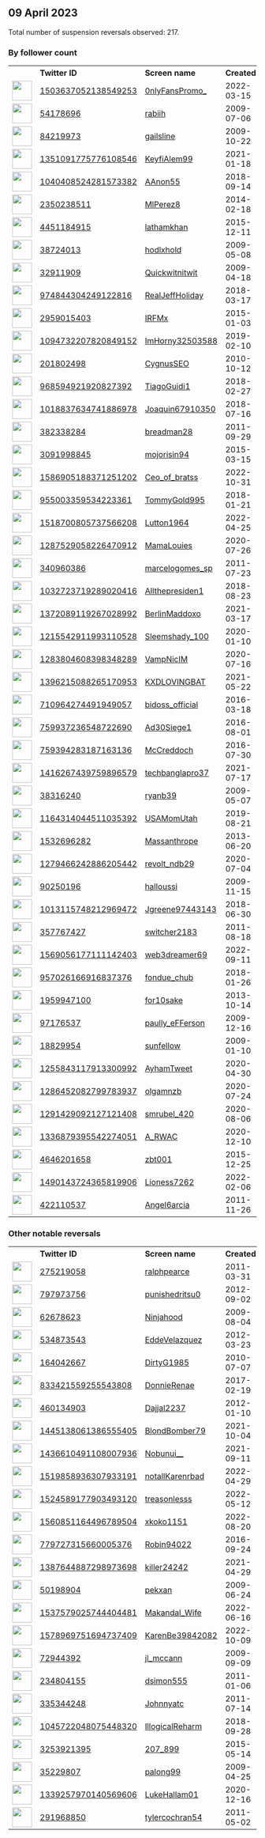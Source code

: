 
## 09 April 2023
Total number of suspension reversals observed: 217.

### By follower count
<table><tr><th></th><th align="left">Twitter ID</th><th align="left">Screen name</th>
<th align="left">Created</th><th align="left">Status</th><th align="left">Suspended</th><th align="left">Followers</th>
<tr><td><a href="https://pbs.twimg.com/profile_images/1645410822334844928/R5iUrDmB_normal.jpg"><img src="https://pbs.twimg.com/profile_images/1645410822334844928/R5iUrDmB_normal.jpg" width="40px" height="40px" align="center"/></a></td><td><a href="https://twitter.com/intent/user?user_id=1503637052138549253">1503637052138549253</a></td><td><a href="https://twitter.com/0nlyFansPromo_">0nlyFansPromo_</a></td><td>2022-03-15</td><td align="center"></td><td>2022-07-28</td><td>246662</td></tr>
<tr><td><a href="https://pbs.twimg.com/profile_images/1398181684625936387/qjTKlV3-_normal.jpg"><img src="https://pbs.twimg.com/profile_images/1398181684625936387/qjTKlV3-_normal.jpg" width="40px" height="40px" align="center"/></a></td><td><a href="https://twitter.com/intent/user?user_id=54178696">54178696</a></td><td><a href="https://twitter.com/rabiih">rabiih</a></td><td>2009-07-06</td><td align="center"></td><td>2022-09-07</td><td>26772</td></tr>
<tr><td><a href="https://pbs.twimg.com/profile_images/1026692920840212481/KDGkcS9m_normal.jpg"><img src="https://pbs.twimg.com/profile_images/1026692920840212481/KDGkcS9m_normal.jpg" width="40px" height="40px" align="center"/></a></td><td><a href="https://twitter.com/intent/user?user_id=84219973">84219973</a></td><td><a href="https://twitter.com/gailsline">gailsline</a></td><td>2009-10-22</td><td align="center"></td><td></td><td>25160</td></tr>
<tr><td><a href="https://pbs.twimg.com/profile_images/1645543680420216836/RtGinj6f_normal.jpg"><img src="https://pbs.twimg.com/profile_images/1645543680420216836/RtGinj6f_normal.jpg" width="40px" height="40px" align="center"/></a></td><td><a href="https://twitter.com/intent/user?user_id=1351091775776108546">1351091775776108546</a></td><td><a href="https://twitter.com/KeyfiAlem99">KeyfiAlem99</a></td><td>2021-01-18</td><td align="center"></td><td>2023-03-05</td><td>16486</td></tr>
<tr><td><a href="https://pbs.twimg.com/profile_images/1649672152482807809/yKVovJky_normal.jpg"><img src="https://pbs.twimg.com/profile_images/1649672152482807809/yKVovJky_normal.jpg" width="40px" height="40px" align="center"/></a></td><td><a href="https://twitter.com/intent/user?user_id=1040408524281573382">1040408524281573382</a></td><td><a href="https://twitter.com/AAnon55">AAnon55</a></td><td>2018-09-14</td><td align="center"></td><td></td><td>13283</td></tr>
<tr><td><a href="https://pbs.twimg.com/profile_images/1642092528517169154/H1kbGFSP_normal.jpg"><img src="https://pbs.twimg.com/profile_images/1642092528517169154/H1kbGFSP_normal.jpg" width="40px" height="40px" align="center"/></a></td><td><a href="https://twitter.com/intent/user?user_id=2350238511">2350238511</a></td><td><a href="https://twitter.com/MlPerez8">MlPerez8</a></td><td>2014-02-18</td><td align="center"></td><td>2022-04-29</td><td>11462</td></tr>
<tr><td><a href="https://pbs.twimg.com/profile_images/1653908635012022272/Xh59z0sE_normal.jpg"><img src="https://pbs.twimg.com/profile_images/1653908635012022272/Xh59z0sE_normal.jpg" width="40px" height="40px" align="center"/></a></td><td><a href="https://twitter.com/intent/user?user_id=4451184915">4451184915</a></td><td><a href="https://twitter.com/lathamkhan">lathamkhan</a></td><td>2015-12-11</td><td align="center">👋</td><td>2022-09-12</td><td>10606</td></tr>
<tr><td><a href="https://pbs.twimg.com/profile_images/1653361690828734465/g7NxwXJe_normal.jpg"><img src="https://pbs.twimg.com/profile_images/1653361690828734465/g7NxwXJe_normal.jpg" width="40px" height="40px" align="center"/></a></td><td><a href="https://twitter.com/intent/user?user_id=38724013">38724013</a></td><td><a href="https://twitter.com/hodlxhold">hodlxhold</a></td><td>2009-05-08</td><td align="center"></td><td>2023-03-23</td><td>9905</td></tr>
<tr><td><a href="https://pbs.twimg.com/profile_images/1316444378160865280/FUfkTHcM_normal.jpg"><img src="https://pbs.twimg.com/profile_images/1316444378160865280/FUfkTHcM_normal.jpg" width="40px" height="40px" align="center"/></a></td><td><a href="https://twitter.com/intent/user?user_id=32911909">32911909</a></td><td><a href="https://twitter.com/Quickwitnitwit">Quickwitnitwit</a></td><td>2009-04-18</td><td align="center"></td><td></td><td>8613</td></tr>
<tr><td><a href="https://pbs.twimg.com/profile_images/1199922975765483520/ndMSvrzp_normal.jpg"><img src="https://pbs.twimg.com/profile_images/1199922975765483520/ndMSvrzp_normal.jpg" width="40px" height="40px" align="center"/></a></td><td><a href="https://twitter.com/intent/user?user_id=974844304249122816">974844304249122816</a></td><td><a href="https://twitter.com/RealJeffHoliday">RealJeffHoliday</a></td><td>2018-03-17</td><td align="center"></td><td></td><td>6928</td></tr>
<tr><td><a href="https://pbs.twimg.com/profile_images/1484820166231801857/u4oAw246_normal.jpg"><img src="https://pbs.twimg.com/profile_images/1484820166231801857/u4oAw246_normal.jpg" width="40px" height="40px" align="center"/></a></td><td><a href="https://twitter.com/intent/user?user_id=2959015403">2959015403</a></td><td><a href="https://twitter.com/IRFMx">IRFMx</a></td><td>2015-01-03</td><td align="center"></td><td>2022-06-21</td><td>6752</td></tr>
<tr><td><a href="https://pbs.twimg.com/profile_images/1128030801160024064/1mZsKJLg_normal.jpg"><img src="https://pbs.twimg.com/profile_images/1128030801160024064/1mZsKJLg_normal.jpg" width="40px" height="40px" align="center"/></a></td><td><a href="https://twitter.com/intent/user?user_id=1094732207820849152">1094732207820849152</a></td><td><a href="https://twitter.com/ImHorny32503588">ImHorny32503588</a></td><td>2019-02-10</td><td align="center"></td><td></td><td>5438</td></tr>
<tr><td><a href="https://pbs.twimg.com/profile_images/2401109926/zrwmjvl8k18etp0pyogd_normal.jpeg"><img src="https://pbs.twimg.com/profile_images/2401109926/zrwmjvl8k18etp0pyogd_normal.jpeg" width="40px" height="40px" align="center"/></a></td><td><a href="https://twitter.com/intent/user?user_id=201802498">201802498</a></td><td><a href="https://twitter.com/CygnusSEO">CygnusSEO</a></td><td>2010-10-12</td><td align="center"></td><td>2023-03-04</td><td>5164</td></tr>
<tr><td><a href="https://pbs.twimg.com/profile_images/1644301310240473090/y6ZjgLuu_normal.jpg"><img src="https://pbs.twimg.com/profile_images/1644301310240473090/y6ZjgLuu_normal.jpg" width="40px" height="40px" align="center"/></a></td><td><a href="https://twitter.com/intent/user?user_id=968594921920827392">968594921920827392</a></td><td><a href="https://twitter.com/TiagoGuidi1">TiagoGuidi1</a></td><td>2018-02-27</td><td align="center"></td><td>2023-04-01</td><td>3864</td></tr>
<tr><td><a href="https://pbs.twimg.com/profile_images/1162344163683307524/9dEpaPqa_normal.jpg"><img src="https://pbs.twimg.com/profile_images/1162344163683307524/9dEpaPqa_normal.jpg" width="40px" height="40px" align="center"/></a></td><td><a href="https://twitter.com/intent/user?user_id=1018837634741886978">1018837634741886978</a></td><td><a href="https://twitter.com/Joaquin67910350">Joaquin67910350</a></td><td>2018-07-16</td><td align="center"></td><td>2022-07-26</td><td>3508</td></tr>
<tr><td><a href="https://pbs.twimg.com/profile_images/1651072925372391429/t06CRNfr_normal.jpg"><img src="https://pbs.twimg.com/profile_images/1651072925372391429/t06CRNfr_normal.jpg" width="40px" height="40px" align="center"/></a></td><td><a href="https://twitter.com/intent/user?user_id=382338284">382338284</a></td><td><a href="https://twitter.com/breadman28">breadman28</a></td><td>2011-09-29</td><td align="center"></td><td></td><td>3376</td></tr>
<tr><td><a href="https://pbs.twimg.com/profile_images/1371847098405163014/o-6izBRn_normal.jpg"><img src="https://pbs.twimg.com/profile_images/1371847098405163014/o-6izBRn_normal.jpg" width="40px" height="40px" align="center"/></a></td><td><a href="https://twitter.com/intent/user?user_id=3091998845">3091998845</a></td><td><a href="https://twitter.com/mojorisin94">mojorisin94</a></td><td>2015-03-15</td><td align="center"></td><td>2022-12-18</td><td>3314</td></tr>
<tr><td><a href="https://pbs.twimg.com/profile_images/1645215950470356996/bWXxytnP_normal.jpg"><img src="https://pbs.twimg.com/profile_images/1645215950470356996/bWXxytnP_normal.jpg" width="40px" height="40px" align="center"/></a></td><td><a href="https://twitter.com/intent/user?user_id=1586905188371251202">1586905188371251202</a></td><td><a href="https://twitter.com/Ceo_of_bratss">Ceo_of_bratss</a></td><td>2022-10-31</td><td align="center">🚫</td><td>2023-03-17</td><td>3131</td></tr>
<tr><td><a href="https://pbs.twimg.com/profile_images/1626568872068321283/wkwAMfVI_normal.jpg"><img src="https://pbs.twimg.com/profile_images/1626568872068321283/wkwAMfVI_normal.jpg" width="40px" height="40px" align="center"/></a></td><td><a href="https://twitter.com/intent/user?user_id=955003359534223361">955003359534223361</a></td><td><a href="https://twitter.com/TommyGold995">TommyGold995</a></td><td>2018-01-21</td><td align="center"></td><td>2023-03-25</td><td>3028</td></tr>
<tr><td><a href="https://pbs.twimg.com/profile_images/1592470878809477120/X1txckJ8_normal.jpg"><img src="https://pbs.twimg.com/profile_images/1592470878809477120/X1txckJ8_normal.jpg" width="40px" height="40px" align="center"/></a></td><td><a href="https://twitter.com/intent/user?user_id=1518700805737566208">1518700805737566208</a></td><td><a href="https://twitter.com/Lutton1964">Lutton1964</a></td><td>2022-04-25</td><td align="center"></td><td>2023-03-25</td><td>3028</td></tr>
<tr><td><a href="https://pbs.twimg.com/profile_images/1654169700350439424/k73zIaD4_normal.jpg"><img src="https://pbs.twimg.com/profile_images/1654169700350439424/k73zIaD4_normal.jpg" width="40px" height="40px" align="center"/></a></td><td><a href="https://twitter.com/intent/user?user_id=1287529058226470912">1287529058226470912</a></td><td><a href="https://twitter.com/MamaLouies">MamaLouies</a></td><td>2020-07-26</td><td align="center"></td><td></td><td>2996</td></tr>
<tr><td><a href="https://pbs.twimg.com/profile_images/1323710839283720193/UawwmTrN_normal.jpg"><img src="https://pbs.twimg.com/profile_images/1323710839283720193/UawwmTrN_normal.jpg" width="40px" height="40px" align="center"/></a></td><td><a href="https://twitter.com/intent/user?user_id=340960386">340960386</a></td><td><a href="https://twitter.com/marcelogomes_sp">marcelogomes_sp</a></td><td>2011-07-23</td><td align="center"></td><td>2022-10-22</td><td>2965</td></tr>
<tr><td><a href="https://pbs.twimg.com/profile_images/1032725157796884485/wjIcvgCQ_normal.jpg"><img src="https://pbs.twimg.com/profile_images/1032725157796884485/wjIcvgCQ_normal.jpg" width="40px" height="40px" align="center"/></a></td><td><a href="https://twitter.com/intent/user?user_id=1032723719289020416">1032723719289020416</a></td><td><a href="https://twitter.com/Allthepresiden1">Allthepresiden1</a></td><td>2018-08-23</td><td align="center"></td><td></td><td>2961</td></tr>
<tr><td><a href="https://pbs.twimg.com/profile_images/1613175887603572736/B5ClXXUy_normal.jpg"><img src="https://pbs.twimg.com/profile_images/1613175887603572736/B5ClXXUy_normal.jpg" width="40px" height="40px" align="center"/></a></td><td><a href="https://twitter.com/intent/user?user_id=1372089119267028992">1372089119267028992</a></td><td><a href="https://twitter.com/BerlinMaddoxo">BerlinMaddoxo</a></td><td>2021-03-17</td><td align="center"></td><td>2023-01-19</td><td>2851</td></tr>
<tr><td><a href="https://pbs.twimg.com/profile_images/1655259715457241090/H-5N6ALx_normal.jpg"><img src="https://pbs.twimg.com/profile_images/1655259715457241090/H-5N6ALx_normal.jpg" width="40px" height="40px" align="center"/></a></td><td><a href="https://twitter.com/intent/user?user_id=1215542911993110528">1215542911993110528</a></td><td><a href="https://twitter.com/Sleemshady_100">Sleemshady_100</a></td><td>2020-01-10</td><td align="center"></td><td>2023-03-21</td><td>2801</td></tr>
<tr><td><a href="https://pbs.twimg.com/profile_images/1580035552849567747/cHDA5JO3_normal.jpg"><img src="https://pbs.twimg.com/profile_images/1580035552849567747/cHDA5JO3_normal.jpg" width="40px" height="40px" align="center"/></a></td><td><a href="https://twitter.com/intent/user?user_id=1283804608398348289">1283804608398348289</a></td><td><a href="https://twitter.com/VampNicIM">VampNicIM</a></td><td>2020-07-16</td><td align="center"></td><td>2022-12-15</td><td>2773</td></tr>
<tr><td><a href="https://pbs.twimg.com/profile_images/1503680219827347469/95TJzZJB_normal.jpg"><img src="https://pbs.twimg.com/profile_images/1503680219827347469/95TJzZJB_normal.jpg" width="40px" height="40px" align="center"/></a></td><td><a href="https://twitter.com/intent/user?user_id=1396215088265170953">1396215088265170953</a></td><td><a href="https://twitter.com/KXDLOVINGBAT">KXDLOVINGBAT</a></td><td>2021-05-22</td><td align="center"></td><td>2023-03-24</td><td>2757</td></tr>
<tr><td><a href="https://pbs.twimg.com/profile_images/1477915436952047617/5eNqNwNS_normal.jpg"><img src="https://pbs.twimg.com/profile_images/1477915436952047617/5eNqNwNS_normal.jpg" width="40px" height="40px" align="center"/></a></td><td><a href="https://twitter.com/intent/user?user_id=710964274491949057">710964274491949057</a></td><td><a href="https://twitter.com/bidoss_official">bidoss_official</a></td><td>2016-03-18</td><td align="center">🚫</td><td>2022-08-16</td><td>2652</td></tr>
<tr><td><a href="https://pbs.twimg.com/profile_images/1655039173567434753/Noewpfnx_normal.jpg"><img src="https://pbs.twimg.com/profile_images/1655039173567434753/Noewpfnx_normal.jpg" width="40px" height="40px" align="center"/></a></td><td><a href="https://twitter.com/intent/user?user_id=759937236548722690">759937236548722690</a></td><td><a href="https://twitter.com/Ad30Siege1">Ad30Siege1</a></td><td>2016-08-01</td><td align="center"></td><td>2023-04-01</td><td>2558</td></tr>
<tr><td><a href="https://pbs.twimg.com/profile_images/1016741211892211712/7dX4LO4I_normal.jpg"><img src="https://pbs.twimg.com/profile_images/1016741211892211712/7dX4LO4I_normal.jpg" width="40px" height="40px" align="center"/></a></td><td><a href="https://twitter.com/intent/user?user_id=759394283187163136">759394283187163136</a></td><td><a href="https://twitter.com/McCreddoch">McCreddoch</a></td><td>2016-07-30</td><td align="center"></td><td></td><td>2465</td></tr>
<tr><td><a href="https://pbs.twimg.com/profile_images/1572320342093316100/hWgUzv-T_normal.jpg"><img src="https://pbs.twimg.com/profile_images/1572320342093316100/hWgUzv-T_normal.jpg" width="40px" height="40px" align="center"/></a></td><td><a href="https://twitter.com/intent/user?user_id=1416267439759896579">1416267439759896579</a></td><td><a href="https://twitter.com/techbanglapro37">techbanglapro37</a></td><td>2021-07-17</td><td align="center"></td><td>2022-10-29</td><td>2448</td></tr>
<tr><td><a href="https://pbs.twimg.com/profile_images/1643634739063193600/okVJBu-B_normal.jpg"><img src="https://pbs.twimg.com/profile_images/1643634739063193600/okVJBu-B_normal.jpg" width="40px" height="40px" align="center"/></a></td><td><a href="https://twitter.com/intent/user?user_id=38316240">38316240</a></td><td><a href="https://twitter.com/ryanb39">ryanb39</a></td><td>2009-05-07</td><td align="center"></td><td>2023-03-31</td><td>2425</td></tr>
<tr><td><a href="https://pbs.twimg.com/profile_images/1268733230661812224/KRZiQQOT_normal.jpg"><img src="https://pbs.twimg.com/profile_images/1268733230661812224/KRZiQQOT_normal.jpg" width="40px" height="40px" align="center"/></a></td><td><a href="https://twitter.com/intent/user?user_id=1164314044511035392">1164314044511035392</a></td><td><a href="https://twitter.com/USAMomUtah">USAMomUtah</a></td><td>2019-08-21</td><td align="center"></td><td></td><td>2366</td></tr>
<tr><td><a href="https://pbs.twimg.com/profile_images/1648473470320222208/W-gwUWLj_normal.jpg"><img src="https://pbs.twimg.com/profile_images/1648473470320222208/W-gwUWLj_normal.jpg" width="40px" height="40px" align="center"/></a></td><td><a href="https://twitter.com/intent/user?user_id=1532696282">1532696282</a></td><td><a href="https://twitter.com/Massanthrope">Massanthrope</a></td><td>2013-06-20</td><td align="center"></td><td></td><td>2216</td></tr>
<tr><td><a href="https://pbs.twimg.com/profile_images/1279470299419983874/_TmGM8HJ_normal.jpg"><img src="https://pbs.twimg.com/profile_images/1279470299419983874/_TmGM8HJ_normal.jpg" width="40px" height="40px" align="center"/></a></td><td><a href="https://twitter.com/intent/user?user_id=1279466242886205442">1279466242886205442</a></td><td><a href="https://twitter.com/revolt_ndb29">revolt_ndb29</a></td><td>2020-07-04</td><td align="center"></td><td></td><td>2067</td></tr>
<tr><td><a href="https://pbs.twimg.com/profile_images/1383185754625613827/kYeipaP2_normal.jpg"><img src="https://pbs.twimg.com/profile_images/1383185754625613827/kYeipaP2_normal.jpg" width="40px" height="40px" align="center"/></a></td><td><a href="https://twitter.com/intent/user?user_id=90250196">90250196</a></td><td><a href="https://twitter.com/halloussi">halloussi</a></td><td>2009-11-15</td><td align="center"></td><td>2022-10-28</td><td>1983</td></tr>
<tr><td><a href="https://pbs.twimg.com/profile_images/1200044732610752512/L6gXYWJf_normal.jpg"><img src="https://pbs.twimg.com/profile_images/1200044732610752512/L6gXYWJf_normal.jpg" width="40px" height="40px" align="center"/></a></td><td><a href="https://twitter.com/intent/user?user_id=1013115748212969472">1013115748212969472</a></td><td><a href="https://twitter.com/Jgreene97443143">Jgreene97443143</a></td><td>2018-06-30</td><td align="center"></td><td></td><td>1978</td></tr>
<tr><td><a href="https://pbs.twimg.com/profile_images/1645229913694191617/Xi4NnG8s_normal.jpg"><img src="https://pbs.twimg.com/profile_images/1645229913694191617/Xi4NnG8s_normal.jpg" width="40px" height="40px" align="center"/></a></td><td><a href="https://twitter.com/intent/user?user_id=357767427">357767427</a></td><td><a href="https://twitter.com/switcher2183">switcher2183</a></td><td>2011-08-18</td><td align="center"></td><td></td><td>1937</td></tr>
<tr><td><a href="https://pbs.twimg.com/profile_images/1651878248400257025/1gTfJIQ6_normal.jpg"><img src="https://pbs.twimg.com/profile_images/1651878248400257025/1gTfJIQ6_normal.jpg" width="40px" height="40px" align="center"/></a></td><td><a href="https://twitter.com/intent/user?user_id=1569056177111142403">1569056177111142403</a></td><td><a href="https://twitter.com/web3dreamer69">web3dreamer69</a></td><td>2022-09-11</td><td align="center"></td><td>2023-03-12</td><td>1923</td></tr>
<tr><td><a href="https://pbs.twimg.com/profile_images/957733361794957312/iOrUdug4_normal.jpg"><img src="https://pbs.twimg.com/profile_images/957733361794957312/iOrUdug4_normal.jpg" width="40px" height="40px" align="center"/></a></td><td><a href="https://twitter.com/intent/user?user_id=957026166916837376">957026166916837376</a></td><td><a href="https://twitter.com/fondue_chub">fondue_chub</a></td><td>2018-01-26</td><td align="center"></td><td></td><td>1795</td></tr>
<tr><td><a href="https://pbs.twimg.com/profile_images/1647690658575179776/QW0uI-Mo_normal.jpg"><img src="https://pbs.twimg.com/profile_images/1647690658575179776/QW0uI-Mo_normal.jpg" width="40px" height="40px" align="center"/></a></td><td><a href="https://twitter.com/intent/user?user_id=1959947100">1959947100</a></td><td><a href="https://twitter.com/for10sake">for10sake</a></td><td>2013-10-14</td><td align="center"></td><td></td><td>1621</td></tr>
<tr><td><a href="https://pbs.twimg.com/profile_images/1644770096974528513/0e3UA1KG_normal.jpg"><img src="https://pbs.twimg.com/profile_images/1644770096974528513/0e3UA1KG_normal.jpg" width="40px" height="40px" align="center"/></a></td><td><a href="https://twitter.com/intent/user?user_id=97176537">97176537</a></td><td><a href="https://twitter.com/paully_eFFerson">paully_eFFerson</a></td><td>2009-12-16</td><td align="center"></td><td></td><td>1549</td></tr>
<tr><td><a href="https://pbs.twimg.com/profile_images/1644179478695002113/jVApjFuH_normal.jpg"><img src="https://pbs.twimg.com/profile_images/1644179478695002113/jVApjFuH_normal.jpg" width="40px" height="40px" align="center"/></a></td><td><a href="https://twitter.com/intent/user?user_id=18829954">18829954</a></td><td><a href="https://twitter.com/sunfellow">sunfellow</a></td><td>2009-01-10</td><td align="center"></td><td>2022-03-21</td><td>1480</td></tr>
<tr><td><a href="https://pbs.twimg.com/profile_images/1528402178766929921/3SIRRm7g_normal.jpg"><img src="https://pbs.twimg.com/profile_images/1528402178766929921/3SIRRm7g_normal.jpg" width="40px" height="40px" align="center"/></a></td><td><a href="https://twitter.com/intent/user?user_id=1255843117913300992">1255843117913300992</a></td><td><a href="https://twitter.com/AyhamTweet">AyhamTweet</a></td><td>2020-04-30</td><td align="center"></td><td>2022-06-04</td><td>1419</td></tr>
<tr><td><a href="https://pbs.twimg.com/profile_images/1661595271451607040/Gm4U9kkK_normal.jpg"><img src="https://pbs.twimg.com/profile_images/1661595271451607040/Gm4U9kkK_normal.jpg" width="40px" height="40px" align="center"/></a></td><td><a href="https://twitter.com/intent/user?user_id=1286452082799783937">1286452082799783937</a></td><td><a href="https://twitter.com/olgamnzb">olgamnzb</a></td><td>2020-07-24</td><td align="center"></td><td>2022-12-24</td><td>1418</td></tr>
<tr><td><a href="https://pbs.twimg.com/profile_images/1454465616073662470/BMgFD_CM_normal.jpg"><img src="https://pbs.twimg.com/profile_images/1454465616073662470/BMgFD_CM_normal.jpg" width="40px" height="40px" align="center"/></a></td><td><a href="https://twitter.com/intent/user?user_id=1291429092127121408">1291429092127121408</a></td><td><a href="https://twitter.com/smrubel_420">smrubel_420</a></td><td>2020-08-06</td><td align="center"></td><td>2023-01-01</td><td>1360</td></tr>
<tr><td><a href="https://pbs.twimg.com/profile_images/1649399198037467136/jh9ha2xN_normal.jpg"><img src="https://pbs.twimg.com/profile_images/1649399198037467136/jh9ha2xN_normal.jpg" width="40px" height="40px" align="center"/></a></td><td><a href="https://twitter.com/intent/user?user_id=1336879395542274051">1336879395542274051</a></td><td><a href="https://twitter.com/A_RWAC">A_RWAC</a></td><td>2020-12-10</td><td align="center"></td><td></td><td>1310</td></tr>
<tr><td><a href="https://pbs.twimg.com/profile_images/1552071199055785984/JVb6Jqbp_normal.jpg"><img src="https://pbs.twimg.com/profile_images/1552071199055785984/JVb6Jqbp_normal.jpg" width="40px" height="40px" align="center"/></a></td><td><a href="https://twitter.com/intent/user?user_id=4646201658">4646201658</a></td><td><a href="https://twitter.com/zbt001">zbt001</a></td><td>2015-12-25</td><td align="center"></td><td>2023-03-22</td><td>1306</td></tr>
<tr><td><a href="https://pbs.twimg.com/profile_images/1537010753600778241/sglbvtUd_normal.jpg"><img src="https://pbs.twimg.com/profile_images/1537010753600778241/sglbvtUd_normal.jpg" width="40px" height="40px" align="center"/></a></td><td><a href="https://twitter.com/intent/user?user_id=1490143724365819906">1490143724365819906</a></td><td><a href="https://twitter.com/Lioness7262">Lioness7262</a></td><td>2022-02-06</td><td align="center"></td><td>2023-04-06</td><td>1264</td></tr>
<tr><td><a href="https://pbs.twimg.com/profile_images/1003375168109056007/d2Z9o0sX_normal.jpg"><img src="https://pbs.twimg.com/profile_images/1003375168109056007/d2Z9o0sX_normal.jpg" width="40px" height="40px" align="center"/></a></td><td><a href="https://twitter.com/intent/user?user_id=422110537">422110537</a></td><td><a href="https://twitter.com/Angel6arcia">Angel6arcia</a></td><td>2011-11-26</td><td align="center"></td><td>2022-12-03</td><td>1135</td></tr>
</table>

### Other notable reversals
<table><tr><th></th><th align="left">Twitter ID</th><th align="left">Screen name</th>
<th align="left">Created</th><th align="left">Status</th><th align="left">Suspended</th><th align="left">Followers</th>
<tr><td><a href="https://pbs.twimg.com/profile_images/1641317281366962176/O1eDKSyD_normal.jpg"><img src="https://pbs.twimg.com/profile_images/1641317281366962176/O1eDKSyD_normal.jpg" width="40px" height="40px" align="center"/></a></td><td><a href="https://twitter.com/intent/user?user_id=275219058">275219058</a></td><td><a href="https://twitter.com/ralphpearce">ralphpearce</a></td><td>2011-03-31</td><td align="center">👋</td><td>2023-03-31</td><td>1013</td></tr>
<tr><td><a href="https://pbs.twimg.com/profile_images/1649026725362405376/yDO3zzIB_normal.jpg"><img src="https://pbs.twimg.com/profile_images/1649026725362405376/yDO3zzIB_normal.jpg" width="40px" height="40px" align="center"/></a></td><td><a href="https://twitter.com/intent/user?user_id=797973756">797973756</a></td><td><a href="https://twitter.com/punishedritsu0">punishedritsu0</a></td><td>2012-09-02</td><td align="center">🚫</td><td>2022-09-03</td><td>1133</td></tr>
<tr><td><a href="https://pbs.twimg.com/profile_images/1641345864693084163/DwOfu2UH_normal.png"><img src="https://pbs.twimg.com/profile_images/1641345864693084163/DwOfu2UH_normal.png" width="40px" height="40px" align="center"/></a></td><td><a href="https://twitter.com/intent/user?user_id=62678623">62678623</a></td><td><a href="https://twitter.com/Ninjahood">Ninjahood</a></td><td>2009-08-04</td><td align="center"></td><td>2023-03-31</td><td>1086</td></tr>
<tr><td><a href="https://pbs.twimg.com/profile_images/1644575834471104514/8PZQt7qA_normal.jpg"><img src="https://pbs.twimg.com/profile_images/1644575834471104514/8PZQt7qA_normal.jpg" width="40px" height="40px" align="center"/></a></td><td><a href="https://twitter.com/intent/user?user_id=534873543">534873543</a></td><td><a href="https://twitter.com/EddeVelazquez">EddeVelazquez</a></td><td>2012-03-23</td><td align="center"></td><td>2023-03-31</td><td>148</td></tr>
<tr><td><a href="https://pbs.twimg.com/profile_images/1644685880387567616/s3ba7WZU_normal.jpg"><img src="https://pbs.twimg.com/profile_images/1644685880387567616/s3ba7WZU_normal.jpg" width="40px" height="40px" align="center"/></a></td><td><a href="https://twitter.com/intent/user?user_id=164042667">164042667</a></td><td><a href="https://twitter.com/DirtyG1985">DirtyG1985</a></td><td>2010-07-07</td><td align="center"></td><td>2023-03-27</td><td>73</td></tr>
<tr><td><a href="https://pbs.twimg.com/profile_images/895654907012759552/DmqePs0Q_normal.jpg"><img src="https://pbs.twimg.com/profile_images/895654907012759552/DmqePs0Q_normal.jpg" width="40px" height="40px" align="center"/></a></td><td><a href="https://twitter.com/intent/user?user_id=833421559255543808">833421559255543808</a></td><td><a href="https://twitter.com/DonnieRenae">DonnieRenae</a></td><td>2017-02-19</td><td align="center"></td><td>2023-04-01</td><td>2</td></tr>
<tr><td><a href="https://pbs.twimg.com/profile_images/1594608185486311424/0Kv_KdaL_normal.jpg"><img src="https://pbs.twimg.com/profile_images/1594608185486311424/0Kv_KdaL_normal.jpg" width="40px" height="40px" align="center"/></a></td><td><a href="https://twitter.com/intent/user?user_id=460134903">460134903</a></td><td><a href="https://twitter.com/Dajjal2237">Dajjal2237</a></td><td>2012-01-10</td><td align="center"></td><td>2022-12-02</td><td>482</td></tr>
<tr><td><a href="https://pbs.twimg.com/profile_images/1635435963479470082/QNNbDo0G_normal.jpg"><img src="https://pbs.twimg.com/profile_images/1635435963479470082/QNNbDo0G_normal.jpg" width="40px" height="40px" align="center"/></a></td><td><a href="https://twitter.com/intent/user?user_id=1445138061386555405">1445138061386555405</a></td><td><a href="https://twitter.com/BlondBomber79">BlondBomber79</a></td><td>2021-10-04</td><td align="center"></td><td>2023-04-03</td><td>152</td></tr>
<tr><td><a href="https://pbs.twimg.com/profile_images/1484174168404869122/Yr98bMKd_normal.jpg"><img src="https://pbs.twimg.com/profile_images/1484174168404869122/Yr98bMKd_normal.jpg" width="40px" height="40px" align="center"/></a></td><td><a href="https://twitter.com/intent/user?user_id=1436610491108007936">1436610491108007936</a></td><td><a href="https://twitter.com/Nobunui__">Nobunui__</a></td><td>2021-09-11</td><td align="center">🚫</td><td>2023-02-06</td><td>711</td></tr>
<tr><td><a href="https://pbs.twimg.com/profile_images/1523365523832156165/pSIQkhSf_normal.jpg"><img src="https://pbs.twimg.com/profile_images/1523365523832156165/pSIQkhSf_normal.jpg" width="40px" height="40px" align="center"/></a></td><td><a href="https://twitter.com/intent/user?user_id=1519858936307933191">1519858936307933191</a></td><td><a href="https://twitter.com/notallKarenrbad">notallKarenrbad</a></td><td>2022-04-29</td><td align="center"></td><td>2022-12-17</td><td>260</td></tr>
<tr><td><a href="https://pbs.twimg.com/profile_images/1649897960099000320/Htl_N8mL_normal.png"><img src="https://pbs.twimg.com/profile_images/1649897960099000320/Htl_N8mL_normal.png" width="40px" height="40px" align="center"/></a></td><td><a href="https://twitter.com/intent/user?user_id=1524589177903493120">1524589177903493120</a></td><td><a href="https://twitter.com/treasonlesss">treasonlesss</a></td><td>2022-05-12</td><td align="center"></td><td>2022-10-30</td><td>584</td></tr>
<tr><td><a href="https://pbs.twimg.com/profile_images/1560851398178340864/AFgC0TXu_normal.jpg"><img src="https://pbs.twimg.com/profile_images/1560851398178340864/AFgC0TXu_normal.jpg" width="40px" height="40px" align="center"/></a></td><td><a href="https://twitter.com/intent/user?user_id=1560851164496789504">1560851164496789504</a></td><td><a href="https://twitter.com/xkoko1151">xkoko1151</a></td><td>2022-08-20</td><td align="center"></td><td>2022-12-31</td><td>65</td></tr>
<tr><td><a href="https://pbs.twimg.com/profile_images/1638723801872564224/9vsD2i7e_normal.jpg"><img src="https://pbs.twimg.com/profile_images/1638723801872564224/9vsD2i7e_normal.jpg" width="40px" height="40px" align="center"/></a></td><td><a href="https://twitter.com/intent/user?user_id=779727315660005376">779727315660005376</a></td><td><a href="https://twitter.com/Robin94022">Robin94022</a></td><td>2016-09-24</td><td align="center"></td><td>2023-03-26</td><td>15</td></tr>
<tr><td><a href="https://pbs.twimg.com/profile_images/1647427790621245441/J5cO34FX_normal.jpg"><img src="https://pbs.twimg.com/profile_images/1647427790621245441/J5cO34FX_normal.jpg" width="40px" height="40px" align="center"/></a></td><td><a href="https://twitter.com/intent/user?user_id=1387644887298973698">1387644887298973698</a></td><td><a href="https://twitter.com/killer24242">killer24242</a></td><td>2021-04-29</td><td align="center">🔒</td><td>2023-02-05</td><td>6</td></tr>
<tr><td><a href="https://pbs.twimg.com/profile_images/1531348146751684609/gVURl-RL_normal.jpg"><img src="https://pbs.twimg.com/profile_images/1531348146751684609/gVURl-RL_normal.jpg" width="40px" height="40px" align="center"/></a></td><td><a href="https://twitter.com/intent/user?user_id=50198904">50198904</a></td><td><a href="https://twitter.com/pekxan">pekxan</a></td><td>2009-06-24</td><td align="center"></td><td>2022-12-25</td><td>67</td></tr>
<tr><td><a href="https://pbs.twimg.com/profile_images/1537579217168351235/qP33V1KM_normal.jpg"><img src="https://pbs.twimg.com/profile_images/1537579217168351235/qP33V1KM_normal.jpg" width="40px" height="40px" align="center"/></a></td><td><a href="https://twitter.com/intent/user?user_id=1537579025744404481">1537579025744404481</a></td><td><a href="https://twitter.com/Makandal_Wife">Makandal_Wife</a></td><td>2022-06-16</td><td align="center"></td><td>2023-03-25</td><td>966</td></tr>
<tr><td><a href="https://pbs.twimg.com/profile_images/1578973520419491841/PqBqJMgZ_normal.jpg"><img src="https://pbs.twimg.com/profile_images/1578973520419491841/PqBqJMgZ_normal.jpg" width="40px" height="40px" align="center"/></a></td><td><a href="https://twitter.com/intent/user?user_id=1578969751694737409">1578969751694737409</a></td><td><a href="https://twitter.com/KarenBe39842082">KarenBe39842082</a></td><td>2022-10-09</td><td align="center"></td><td>2023-01-23</td><td>876</td></tr>
<tr><td><a href="https://pbs.twimg.com/profile_images/1449068339754528769/Z_RMPaaC_normal.jpg"><img src="https://pbs.twimg.com/profile_images/1449068339754528769/Z_RMPaaC_normal.jpg" width="40px" height="40px" align="center"/></a></td><td><a href="https://twitter.com/intent/user?user_id=72944392">72944392</a></td><td><a href="https://twitter.com/jl_mccann">jl_mccann</a></td><td>2009-09-09</td><td align="center"></td><td>2023-03-31</td><td>438</td></tr>
<tr><td><a href="https://pbs.twimg.com/profile_images/1645549746914828292/4IHbbaTV_normal.jpg"><img src="https://pbs.twimg.com/profile_images/1645549746914828292/4IHbbaTV_normal.jpg" width="40px" height="40px" align="center"/></a></td><td><a href="https://twitter.com/intent/user?user_id=234804155">234804155</a></td><td><a href="https://twitter.com/dsimon555">dsimon555</a></td><td>2011-01-06</td><td align="center"></td><td>2023-03-31</td><td>36</td></tr>
<tr><td><a href="https://pbs.twimg.com/profile_images/1640848243520335873/lMxJ_gAk_normal.jpg"><img src="https://pbs.twimg.com/profile_images/1640848243520335873/lMxJ_gAk_normal.jpg" width="40px" height="40px" align="center"/></a></td><td><a href="https://twitter.com/intent/user?user_id=335344248">335344248</a></td><td><a href="https://twitter.com/Johnnyatc">Johnnyatc</a></td><td>2011-07-14</td><td align="center"></td><td>2023-03-30</td><td>17</td></tr>
<tr><td><a href="https://pbs.twimg.com/profile_images/1645948387705929733/kDNgVbeV_normal.jpg"><img src="https://pbs.twimg.com/profile_images/1645948387705929733/kDNgVbeV_normal.jpg" width="40px" height="40px" align="center"/></a></td><td><a href="https://twitter.com/intent/user?user_id=1045722048075448320">1045722048075448320</a></td><td><a href="https://twitter.com/IllogicalReharm">IllogicalReharm</a></td><td>2018-09-28</td><td align="center"></td><td>2023-04-08</td><td>248</td></tr>
<tr><td><a href="https://pbs.twimg.com/profile_images/598859767797415936/rOfcjRza_normal.jpg"><img src="https://pbs.twimg.com/profile_images/598859767797415936/rOfcjRza_normal.jpg" width="40px" height="40px" align="center"/></a></td><td><a href="https://twitter.com/intent/user?user_id=3253921395">3253921395</a></td><td><a href="https://twitter.com/207_899">207_899</a></td><td>2015-05-14</td><td align="center"></td><td>2023-03-27</td><td>96</td></tr>
<tr><td><a href="https://pbs.twimg.com/profile_images/1641103185354915846/W4lrfTsF_normal.jpg"><img src="https://pbs.twimg.com/profile_images/1641103185354915846/W4lrfTsF_normal.jpg" width="40px" height="40px" align="center"/></a></td><td><a href="https://twitter.com/intent/user?user_id=35229807">35229807</a></td><td><a href="https://twitter.com/palong99">palong99</a></td><td>2009-04-25</td><td align="center"></td><td>2023-03-30</td><td>287</td></tr>
<tr><td><a href="https://pbs.twimg.com/profile_images/1645407590405341185/Qikm3yg2_normal.jpg"><img src="https://pbs.twimg.com/profile_images/1645407590405341185/Qikm3yg2_normal.jpg" width="40px" height="40px" align="center"/></a></td><td><a href="https://twitter.com/intent/user?user_id=1339257970140569606">1339257970140569606</a></td><td><a href="https://twitter.com/LukeHallam01">LukeHallam01</a></td><td>2020-12-16</td><td align="center"></td><td>2023-03-31</td><td>207</td></tr>
<tr><td><a href="https://pbs.twimg.com/profile_images/1643267108808056836/no7tKuGY_normal.jpg"><img src="https://pbs.twimg.com/profile_images/1643267108808056836/no7tKuGY_normal.jpg" width="40px" height="40px" align="center"/></a></td><td><a href="https://twitter.com/intent/user?user_id=291968850">291968850</a></td><td><a href="https://twitter.com/tylercochran54">tylercochran54</a></td><td>2011-05-02</td><td align="center"></td><td>2023-04-01</td><td>53</td></tr>
</table>
